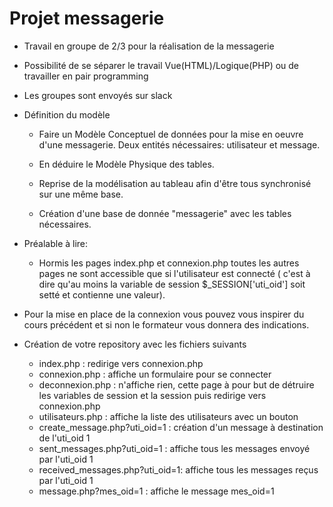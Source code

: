 # Projet messagerie

- Travail en groupe de 2/3 pour la réalisation de la messagerie

- Possibilité de se séparer le travail Vue(HTML)/Logique(PHP) ou de travailler en pair programming

- Les groupes sont envoyés sur slack

- Définition du modèle

    - Faire un Modèle Conceptuel de données pour la mise en oeuvre d'une messagerie. Deux entités nécessaires: utilisateur et message.

    - En déduire le Modèle Physique des tables.

    - Reprise de la modélisation au tableau afin d'être tous synchronisé sur une même base.

    - Création d'une base de donnée "messagerie" avec les tables nécessaires.

- Préalable à lire:
    - Hormis les pages index.php et connexion.php toutes les autres pages ne sont accessible que si l'utilisateur est connecté ( c'est à dire qu'au moins la variable de session $_SESSION['uti_oid'] soit setté et contienne une valeur).

- Pour la mise en place de la connexion vous pouvez vous inspirer du cours précédent et si non le formateur vous donnera des indications.

- Création de votre repository avec les fichiers suivants

    - index.php : redirige vers connexion.php
    - connexion.php : affiche un formulaire pour se connecter
    - deconnexion.php : n'affiche rien, cette page à pour but de détruire les variables de session et la session puis redirige vers connexion.php
    - utilisateurs.php : affiche la liste des utilisateurs avec un bouton
    - create_message.php?uti_oid=1 : création d'un message à destination de l'uti_oid 1
    - sent_messages.php?uti_oid=1 : affiche tous les messages envoyé par l'uti_oid 1
    - received_messages.php?uti_oid=1: affiche tous les messages reçus par l'uti_oid 1
    - message.php?mes_oid=1 : affiche le message mes_oid=1